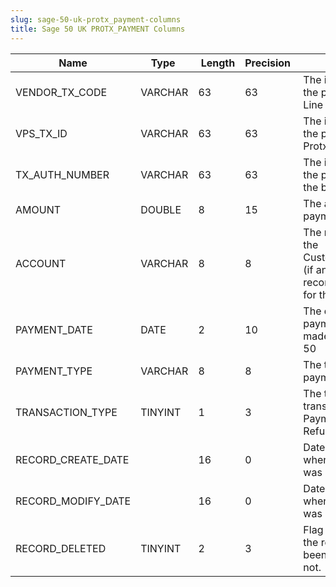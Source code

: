 ```yaml
---
slug: sage-50-uk-protx_payment-columns
title: Sage 50 UK PROTX_PAYMENT Columns
---
```

| Name | Type  |  Length | Precision  |  Notes  | Example |
| --- | --- | --- | --- | --- | --- |
| VENDOR_TX_CODE | VARCHAR | 63 | 63 | The id assigned to the payment by Line 50 |  |
| VPS_TX_ID | VARCHAR | 63 | 63 | The id assigned to the payment by Protx |  |
| TX_AUTH_NUMBER | VARCHAR | 63 | 63 | The id assigned to the payment by the bank |  |
| AMOUNT | DOUBLE | 8 | 15 | The amount of the payment |  |
| ACCOUNT | VARCHAR | 8 | 8 | The reference of the Customer/Supplier (if any) whose record was used for this transaction |  |
| PAYMENT_DATE | DATE | 2 | 10 | The date the payment was made through Line 50 |  |
| PAYMENT_TYPE | VARCHAR | 8 | 8 | The type of payment, |  |
| TRANSACTION_TYPE | TINYINT | 1 | 3 | The type of transaction i.e. Payment or Refund |  |
| RECORD_CREATE_DATE |  | 16 | 0 | Date and time when the record was created. |  |
| RECORD_MODIFY_DATE |  | 16 | 0 | Date and time when the record was modified. |  |
| RECORD_DELETED | TINYINT | 2 | 3 | Flag denoting if the record has been deleted or not. |  |
